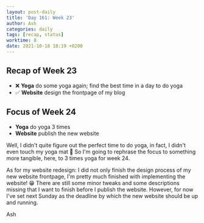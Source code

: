 ```yaml
---
layout: post-daily
title: 'Day 161: Week 23'
author: Ash
categories: daily
tags: [recap, status]
worktime: 8
date: 2021-10-18 18:19 +0200
---
```

## Recap of Week 23

- ❌ **Yoga** do some yoga again; find the best time in a day to do yoga
- ✅ **Website** design the frontpage of my blog

## Focus of Week 24

- **Yoga** do yoga 3 times
- **Website** publish the new website

Well, I didn't quite figure out the perfect time to do yoga, in fact, I didn't even touch my yoga mat 🥴 So I'm going to rephrase the focus to something more tangible, here, to 3 times yoga for week 24.

As for my website redesign: I did not only finish the design process of my new website frontpage, I'm pretty much finished with implementing the website! 😁 There are still some minor tweaks and some descriptions missing that I want to finish before I publish the website. However, for now I've set next Sunday as the deadline by which the new website should be up and running.

Ash
